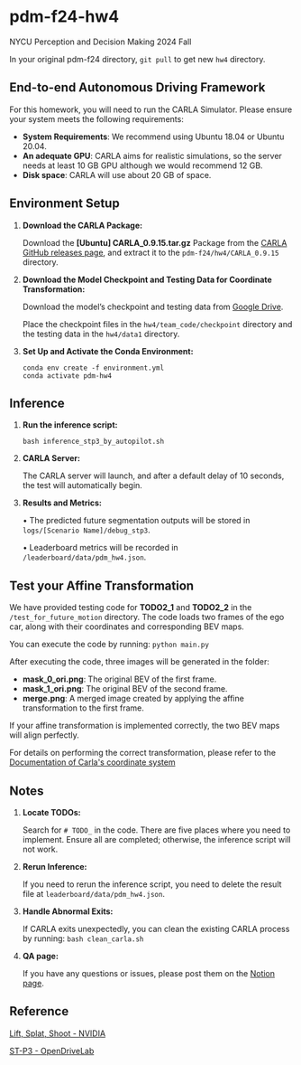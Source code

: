 # pdm-f24-hw4
NYCU Perception and Decision Making 2024 Fall

In your original pdm-f24 directory, `git pull` to get new `hw4` directory.

## End-to-end Autonomous Driving Framework
For this homework, you will need to run the CARLA Simulator. Please ensure your system meets the following requirements:
- **System Requirements**: We recommend using Ubuntu 18.04 or Ubuntu 20.04.
- **An adequate GPU**: CARLA aims for realistic simulations, so the server needs at least 10 GB GPU although we would recommend 12 GB.
- **Disk space**: CARLA will use about 20 GB of space.
## Environment Setup
1. **Download the CARLA Package:**
    
    Download the **[Ubuntu] CARLA_0.9.15.tar.gz** Package   from the [CARLA GitHub releases page](https://github.com/carla-simulator/carla/releases), and extract it to the `pdm-f24/hw4/CARLA_0.9.15` directory.
2. **Download the Model Checkpoint and Testing Data for Coordinate Transformation:** 
    
    Download the model’s checkpoint and testing data from [Google Drive](https://drive.google.com/drive/folders/1EH0KRhf8-4f0X1h3rsOAB8FQmzI85ULn?usp=sharing).

    Place the checkpoint files in the `hw4/team_code/checkpoint` directory and the testing data in the `hw4/data1` directory.
3. **Set Up and Activate the Conda Environment:**

    ```shell
    conda env create -f environment.yml
    conda activate pdm-hw4
    ```

## Inference
1. **Run the inference script:**
    ```shell
    bash inference_stp3_by_autopilot.sh
    ```
2. **CARLA Server:**

    The CARLA server will launch, and after a default delay of 10 seconds, the test will automatically begin.
3.	**Results and Metrics:**

	•	The predicted future segmentation outputs will be stored in `logs/[Scenario Name]/debug_stp3`.

	•	Leaderboard metrics will be recorded in `/leaderboard/data/pdm_hw4.json`.

## Test your Affine Transformation
We have provided testing code for **TODO2_1** and **TODO2_2** in the `/test_for_future_motion` directory. The code loads two frames of the ego car, along with their coordinates and corresponding BEV maps.

You can execute the code by running: `python main.py`

After executing the code, three images will be generated in the folder:

- **mask_0_ori.png**: The original BEV of the first frame.
- **mask_1_ori.png**: The original BEV of the second frame. 
- **merge.png**: A merged image created by applying the affine transformation to the first frame. 

If your affine transformation is implemented correctly, the two BEV maps will align perfectly.

For details on performing the correct transformation, please refer to the [Documentation of Carla's coordinate system](https://github.com/autonomousvision/carla_garage/blob/main/docs/coordinate_systems.md)
## Notes

1.	**Locate TODOs:**

    Search for `# TODO_` in the code. There are five places where you need to implement. Ensure all are completed; otherwise, the inference script will not work.

2.	**Rerun Inference:**

    If you need to rerun the inference script, you need to delete the result file at `leaderboard/data/pdm_hw4.json`.
3.	**Handle Abnormal Exits:**

    If CARLA exits unexpectedly, you can clean the existing CARLA process by running: `bash clean_carla.sh`
4.	**QA page:**

    If you have any questions or issues, please post them on the [Notion page](https://lopsided-soursop-bec.notion.site/HW4-QA-sheet-0fe0e1834dbb4437b326b1a999cd10be?pvs=4).


## Reference

[Lift, Splat, Shoot - NVIDIA](https://research.nvidia.com/labs/toronto-ai/lift-splat-shoot/)

[ST-P3 - OpenDriveLab](https://arxiv.org/abs/2207.07601)
